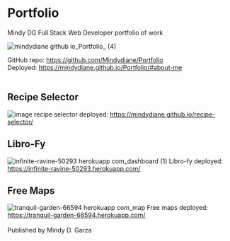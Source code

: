# Portfolio

Mindy DG Full Stack Web Developer portfolio of work

![mindydiane github io_Portfolio_ (4)](https://user-images.githubusercontent.com/80286982/137549285-e43a16ed-21d7-4530-9964-567d529d3e34.png)

GitHub repo: https://github.com/Mindydiane/Portfolio
</br>
Deployed: https://mindydiane.github.io/Portfolio/#about-me
</br></br>
## Recipe Selector
![image](https://user-images.githubusercontent.com/81452611/123548916-7536f180-d72c-11eb-9cd8-b38fb3419f60.png)
recipe selector deployed:
https://mindydiane.github.io/recipe-selector/
</br>
## Libro-Fy
![infinite-ravine-50293 herokuapp com_dashboard (1)](https://user-images.githubusercontent.com/80286982/130525524-f05f1f0d-c5e4-47e9-84cf-629d6b8eaf60.png)
Libro-fy deployed:
https://infinite-ravine-50293.herokuapp.com/
</br>
## Free Maps
![tranquil-garden-66594 herokuapp com_map](https://user-images.githubusercontent.com/80286982/137549434-28f8ba5a-a531-4825-88b3-9730c0c8e369.png)
Free maps deployed:
https://tranquil-garden-66594.herokuapp.com/
</br></br>
Published by Mindy D. Garza
